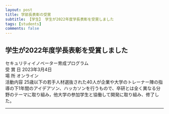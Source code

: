 ```yaml
---
layout: post
title: 学部長表彰の受賞
subtitle: 【学生】 学生が2022年度学長表彰を受賞しました
tags: [students]
comments: false
---
```

## 学生が2022年度学長表彰を受賞しました

セキュリティイノベーター育成プログラム<br>
受 賞 日 2023年3月4日<br>
場 所 オンライン<br>
活動内容 25歳以下の若手人材選抜された40人が企業や大学のトレーナー陣の指導の下1年間のアイデアソン、ハッカソンを行うもので、卒研とは全く異なる分野のテーマに取り組み，他大学の参加学生と協働して開発に取り組み、修了した。<br>
<hr>
